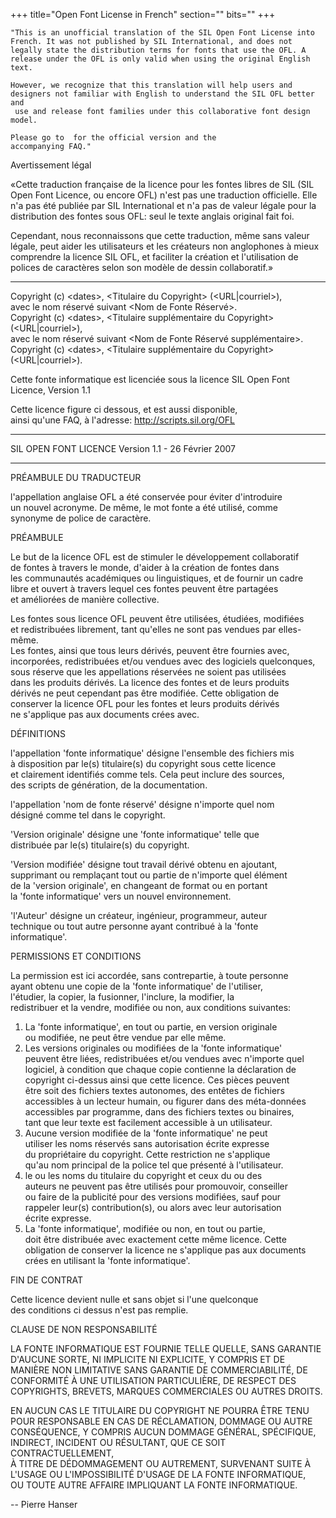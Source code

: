 +++
title="Open Font License in French"
section=""
bits=""
+++


    "This is an unofficial translation of the SIL Open Font License into
    French. It was not published by SIL International, and does not
    legally state the distribution terms for fonts that use the OFL. A
    release under the OFL is only valid when using the original English text.

    However, we recognize that this translation will help users and
    designers not familiar with English to understand the SIL OFL better and
     use and release font families under this collaborative font design model.

    Please go to  for the official version and the
    accompanying FAQ."

Avertissement légal

«Cette traduction française de la licence pour les fontes libres de SIL
(SIL Open Font Licence, ou encore OFL) n'est pas une traduction
officielle. Elle n'a pas été publiée par SIL International et n'a pas de
valeur légale pour la distribution des fontes sous OFL: seul le texte
anglais original fait foi.

Cependant, nous reconnaissons que cette traduction, même sans valeur
légale, peut aider les utilisateurs et les créateurs non anglophones à
mieux comprendre la licence SIL OFL, et faciliter la création et
l'utilisation de polices de caractères selon son modèle de dessin
collaboratif.»

* * * * *

Copyright (c) \<dates\>, \<Titulaire du Copyright\> (\<URL|courriel\>),\
 avec le nom réservé suivant \<Nom de Fonte Réservé\>.\
 Copyright (c) \<dates\>, \<Titulaire supplémentaire du Copyright\>
(\<URL|courriel\>),\
 avec le nom réservé suivant \<Nom de Fonte Réservé supplémentaire\>.\
 Copyright (c) \<dates\>, \<Titulaire supplémentaire du Copyright\>
(\<URL|courriel\>).

Cette fonte informatique est licenciée sous la licence SIL Open Font
Licence, Version 1.1

Cette licence figure ci dessous, et est aussi disponible,\
 ainsi qu'une FAQ, à l'adresse: http://scripts.sil.org/OFL

* * * * *

SIL OPEN FONT LICENCE Version 1.1 - 26 Février 2007

* * * * *

PRÉAMBULE DU TRADUCTEUR

l'appellation anglaise OFL a été conservée pour éviter d'introduire\
 un nouvel acronyme. De même, le mot fonte a été utilisé, comme\
 synonyme de police de caractère.

PRÉAMBULE

Le but de la licence OFL est de stimuler le développement collaboratif\
 de fontes à travers le monde, d'aider à la création de fontes dans\
 les communautés académiques ou linguistiques, et de fournir un cadre\
 libre et ouvert à travers lequel ces fontes peuvent être partagées\
 et améliorées de manière collective.

Les fontes sous licence OFL peuvent être utilisées, étudiées, modifiées\
 et redistribuées librement, tant qu'elles ne sont pas vendues par
elles-même.\
 Les fontes, ainsi que tous leurs dérivés, peuvent être fournies avec,\
 incorporées, redistribuées et/ou vendues avec des logiciels
quelconques,\
 sous réserve que les appellations réservées ne soient pas utilisées\
 dans les produits dérivés. La licence des fontes et de leurs produits\
 dérivés ne peut cependant pas être modifiée. Cette obligation de\
 conserver la licence OFL pour les fontes et leurs produits dérivés\
 ne s'applique pas aux documents crées avec.

DÉFINITIONS

l'appellation 'fonte informatique' désigne l'ensemble des fichiers mis\
 à disposition par le(s) titulaire(s) du copyright sous cette licence\
 et clairement identifiés comme tels. Cela peut inclure des sources,\
 des scripts de génération, de la documentation.

l'appellation 'nom de fonte réservé' désigne n'importe quel nom\
 désigné comme tel dans le copyright.

'Version originale' désigne une 'fonte informatique' telle que\
 distribuée par le(s) titulaire(s) du copyright.

'Version modifiée' désigne tout travail dérivé obtenu en ajoutant,\
 supprimant ou remplaçant tout ou partie de n'importe quel élément\
 de la 'version originale', en changeant de format ou en portant\
 la 'fonte informatique' vers un nouvel environnement.

'l'Auteur' désigne un créateur, ingénieur, programmeur, auteur\
 technique ou tout autre personne ayant contribué à la 'fonte\
 informatique'.

PERMISSIONS ET CONDITIONS

La permission est ici accordée, sans contrepartie, à toute personne\
 ayant obtenu une copie de la 'fonte informatique' de l'utiliser,\
 l'étudier, la copier, la fusionner, l'inclure, la modifier, la\
 redistribuer et la vendre, modifiée ou non, aux conditions suivantes:

1.  La 'fonte informatique', en tout ou partie, en version originale\
     ou modifiée, ne peut être vendue par elle même.
2.  Les versions originales ou modifiées de la 'fonte informatique'\
     peuvent être liées, redistribuées et/ou vendues avec n'importe
    quel\
     logiciel, à condition que chaque copie contienne la déclaration de\
     copyright ci-dessus ainsi que cette licence. Ces pièces peuvent\
     être soit des fichiers textes autonomes, des entêtes de fichiers\
     accessibles à un lecteur humain, ou figurer dans des méta-données\
     accessibles par programme, dans des fichiers textes ou binaires,\
     tant que leur texte est facilement accessible à un utilisateur.
3.  Aucune version modifiée de la 'fonte informatique' ne peut\
     utiliser les noms réservés sans autorisation écrite expresse\
     du propriétaire du copyright. Cette restriction ne s'applique\
     qu'au nom principal de la police tel que présenté à l'utilisateur.
4.  le ou les noms du titulaire du copyright et ceux du ou des\
     auteurs ne peuvent pas être utilisés pour promouvoir, conseiller\
     ou faire de la publicité pour des versions modifiées, sauf pour\
     rappeler leur(s) contribution(s), ou alors avec leur autorisation\
     écrite expresse.
5.  La 'fonte informatique', modifiée ou non, en tout ou partie,\
     doit être distribuée avec exactement cette même licence. Cette\
     obligation de conserver la licence ne s'applique pas aux documents\
     crées en utilisant la 'fonte informatique'.

FIN DE CONTRAT

Cette licence devient nulle et sans objet si l'une quelconque\
 des conditions ci dessus n'est pas remplie.

CLAUSE DE NON RESPONSABILITÉ

LA FONTE INFORMATIQUE EST FOURNIE TELLE QUELLE, SANS GARANTIE\
 D'AUCUNE SORTE, NI IMPLICITE NI EXPLICITE, Y COMPRIS ET DE\
 MANIÈRE NON LIMITATIVE SANS GARANTIE DE COMMERCIABILITÉ, DE\
 CONFORMITÉ À UNE UTILISATION PARTICULIÈRE, DE RESPECT DES\
 COPYRIGHTS, BREVETS, MARQUES COMMERCIALES OU AUTRES DROITS.

EN AUCUN CAS LE TITULAIRE DU COPYRIGHT NE POURRA ÊTRE TENU\
 POUR RESPONSABLE EN CAS DE RÉCLAMATION, DOMMAGE OU AUTRE\
 CONSÉQUENCE, Y COMPRIS AUCUN DOMMAGE GÉNÉRAL, SPÉCIFIQUE,\
 INDIRECT, INCIDENT OU RÉSULTANT, QUE CE SOIT CONTRACTUELLEMENT,\
 À TITRE DE DÉDOMMAGEMENT OU AUTREMENT, SURVENANT SUITE À\
 L'USAGE OU L'IMPOSSIBILITÉ D'USAGE DE LA FONTE INFORMATIQUE,\
 OU TOUTE AUTRE AFFAIRE IMPLIQUANT LA FONTE INFORMATIQUE.

-- Pierre Hanser
